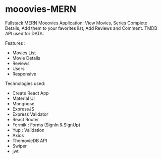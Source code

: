 # mooovies-MERN

Fullstack MERN Mooovies Application:
View Movies, Series Complete Details, Add them to your favorites list, Add Reviews and Comment.
TMDB API used for DATA.

Features :

<ul>
<li>Movies List</li>
<li>Movie Details</li>
<li>Reviews</li>
<li>Users</li>
<li>Responsive</li>
</ul>

Technologies used:

<ul>
<li>Create React App</li>
<li>Material UI</li>
<li>Mongoose</li>
<li>ExpressJS</li>
<li>Express Validator</li>
<li>React Router</li>
<li>Formik : Forms (SignIn & SignUp) </li>
<li>Yup : Validation</li>
<li>Axios</li>
<li>ThemovieDB API</li>
<li>Swiper</li>
<li>jwt</li>
</ul>
